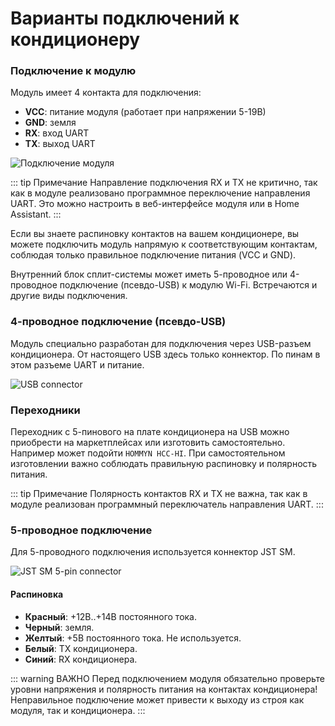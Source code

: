 # Варианты подключений к кондиционеру

### Подключение к модулю

Модуль имеет 4 контакта для подключения:
- **VCC**: питание модуля (работает при напряжении 5-19В)
- **GND**: земля
- **RX**: вход UART
- **TX**: выход UART

![Подключение модуля](images/umdu-pin.png)

::: tip Примечание
Направление подключения RX и TX не критично, так как в модуле реализовано программное переключение направления UART. Это можно настроить в веб-интерфейсе модуля или в Home Assistant.
:::

Если вы знаете распиновку контактов на вашем кондиционере, вы можете подключить модуль напрямую к соответствующим контактам, соблюдая только правильное подключение питания (VCC и GND).

Внутренний блок сплит-системы может иметь 5-проводное или 4-проводное подключение (псевдо-USB) к модулю Wi-Fi. Встречаются и другие виды подключения.

### 4-проводное подключение (псевдо-USB)

Модуль специально разработан для подключения через USB-разъем кондиционера. От настоящего USB здесь только коннектор. По пинам в этом разъеме UART и питание.

![USB connector](images/usb.jpg)


### Переходники

Переходник с 5-пинового на плате кондиционера на USB можно приобрести на маркетплейсах или изготовить самостоятельно. Например может подойти `HOMMYN HCC-HI`. При самостоятельном изготовлении важно соблюдать правильную распиновку и полярность питания.

::: tip Примечание
Полярность контактов RX и TX не важна, так как в модуле реализован программный переключатель направления UART.
:::

### 5-проводное подключение

Для 5-проводного подключения используется коннектор JST SM.

![JST SM 5-pin connector](images/jst-sm-5pin.jpg)

#### Распиновка
- **Красный**: +12В..+14В постоянного тока.
- **Черный**: земля.
- **Желтый**: +5В постоянного тока. Не используется.
- **Белый**: TX кондиционера.
- **Синий**: RX кондиционера.


::: warning ВАЖНО
Перед подключением модуля обязательно проверьте уровни напряжения и полярность питания на контактах кондиционера! Неправильное подключение может привести к выходу из строя как модуля, так и кондиционера.
:::